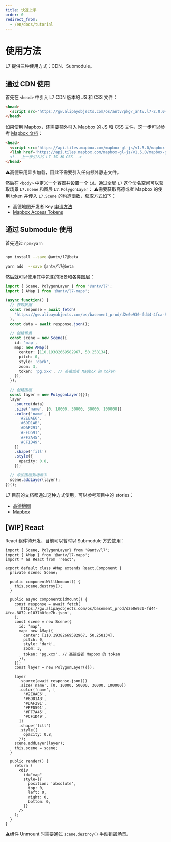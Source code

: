 ```yaml
---
title: 快速上手
order: 0
redirect_from:
  - /en/docs/tutorial
---
```


# 使用方法

L7 提供三种使用方式：CDN、Submodule。

## 通过 CDN 使用

首先在 `<head>` 中引入 L7 CDN 版本的 JS 和 CSS 文件：
```html
<head>
  <script src='https://gw.alipayobjects.com/os/antv/pkg/_antv.l7-2.0.0-beta.5/dist/l7.js'></script>
</head>
```

如果使用 Mapbox，还需要额外引入 Mapbox 的 JS 和 CSS 文件，这一步可以参考 [Mapbox 文档](https://docs.mapbox.com/mapbox-gl-js/overview/#quickstart)：
```html
<head>
  <script src='https://api.tiles.mapbox.com/mapbox-gl-js/v1.5.0/mapbox-gl.js'></script>
  <link href='https://api.tiles.mapbox.com/mapbox-gl-js/v1.5.0/mapbox-gl.css' rel='stylesheet' />
  <!-- 上一步引入的 L7 JS 和 CSS -->
</head>
```
⚠️高德采用异步加载，因此不需要引入任何额外静态文件。

然后在 `<body>` 中定义一个容器并设置一个 `id`。通过全局 `L7` 这个命名空间可以获取场景 `L7.Scene` 和图层 `L7.PolygonLayer`：
⚠️需要获取高德或者 Mapbox 的使用 token 并传入 `L7.Scene` 的构造函数，获取方式如下：
* 高德地图开发者 Key [申请方法](https://lbs.amap.com/dev/key/)
* [Mapbox Access Tokens](https://docs.mapbox.com/help/how-mapbox-works/access-tokens/#creating-and-managing-access-tokens)

## 通过 Submodule 使用

首先通过 `npm/yarn`
```bash

npm install --save @antv/l7@beta

yarn add  --save @antv/l7@beta

```

然后就可以使用其中包含的场景和各类图层：
```typescript
import { Scene, PolygonLayer } from '@antv/l7';
import { AMap } from '@antv/l7-maps';

(async function() {
  // 获取数据
  const response = await fetch(
    'https://gw.alipayobjects.com/os/basement_prod/d2e0e930-fd44-4fca-8872-c1037b0fee7b.json',
  );
  const data = await response.json();

  // 创建场景
  const scene = new Scene({
    id: 'map',
    map: new AMap({
      center: [110.19382669582967, 50.258134],
      pitch: 0,
      style: 'dark',
      zoom: 3,
      token: 'pg.xxx', // 高德或者 Mapbox 的 token
    }),
  });

  // 创建图层
  const layer = new PolygonLayer({});
  layer
    .source(data)
    .size('name', [0, 10000, 50000, 30000, 100000])
    .color('name', [
      '#2E8AE6',
      '#69D1AB',
      '#DAF291',
      '#FFD591',
      '#FF7A45',
      '#CF1D49',
    ])
    .shape('fill')
    .style({
      opacity: 0.8,
    });

  // 添加图层到场景中
  scene.addLayer(layer);
})();
```


L7 目前的文档都通过这种方式使用，可以参考项目中的 stories：
* [高德地图](https://github.com/antvis/L7/blob/next/stories/MapAdaptor/components/AMap.tsx)
* [Mapbox](https://github.com/antvis/L7/blob/next/stories/MapAdaptor/components/Mapbox.tsx)


## [WIP] React

React 组件待开发，目前可以暂时以 Submodule 方式使用：
```tsx
import { Scene, PolygonLayer} from '@antv/l7';
import { AMap } from '@antv/l7-maps';
import * as React from 'react';

export default class AMap extends React.Component {
  private scene: Scene;

  public componentWillUnmount() {
    this.scene.destroy();
  }

  public async componentDidMount() {
    const response = await fetch(
      'https://gw.alipayobjects.com/os/basement_prod/d2e0e930-fd44-4fca-8872-c1037b0fee7b.json',
    );
    const scene = new Scene({
      id: 'map',
      map: new AMap({
        center: [110.19382669582967, 50.258134],
        pitch: 0,
        style: 'dark',
        zoom: 3,
        token: 'pg.xxx', // 高德或者 Mapbox 的 token
      }),
    });
    const layer = new PolygonLayer({});

    layer
      .source(await response.json())
      .size('name', [0, 10000, 50000, 30000, 100000])
      .color('name', [
        '#2E8AE6',
        '#69D1AB',
        '#DAF291',
        '#FFD591',
        '#FF7A45',
        '#CF1D49',
      ])
      .shape('fill')
      .style({
        opacity: 0.8,
      });
    scene.addLayer(layer);
    this.scene = scene;
  }

  public render() {
    return (
      <div
        id="map"
        style={{
          position: 'absolute',
          top: 0,
          left: 0,
          right: 0,
          bottom: 0,
        }}
      />
    );
  }
}
```

⚠️组件 Unmount 时需要通过 `scene.destroy()` 手动销毁场景。

